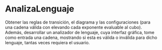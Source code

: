 # AnalizaLenguaje

Obtener las reglas de transición, el diagrama y las configuraciones (para una cadena válida con elevando cada exponente evaluable al cubo). Además, desarrollar un analizador de lenguaje, cuya interfaz gráfica, tome como entrada una cadena, mostrando si esta es válida o inválida para dicho lenguaje, tantas veces requiera el usuario.

